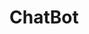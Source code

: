 # ChatBot

<html>
<head>
<title>ChatBot-CACTRI</title>
  <script src="//code.tidio.co/osrmcg0ccrjsbpcynfpnxehemkhpf78d.js" async></script>
</head>
<body>

  
</body>
</html>




